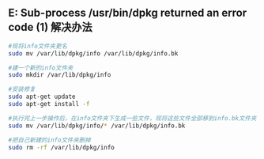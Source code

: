 ## E: Sub-process /usr/bin/dpkg returned an error code (1) 解决办法
```sh
#现将info文件夹更名
sudo mv /var/lib/dpkg/info /var/lib/dpkg/info.bk

#建一个新的info文件夹
sudo mkdir /var/lib/dpkg/info

#安装修复
sudo apt-get update
sudo apt-get install -f 

#执行完上一步操作后，在info文件夹下生成一些文件，现将这些文件全部移到info.bk文件夹下
sudo mv /var/lib/dpkg/info/* /var/lib/dpkg/info.bk

#把自己新建的info文件夹删掉
sudo rm -rf /var/lib/dpkg/info

```
